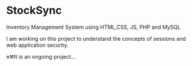 # StockSync
Inventory Management System using HTML,CSS, JS, PHP and MySQL

I am working on this project to understand the concepts of sessions and web application security.

🔛⚒️It is an ongoing project...
